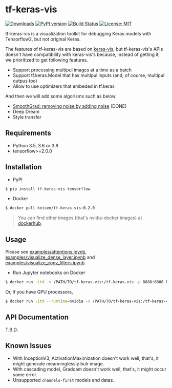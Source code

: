 # tf-keras-vis
[![Downloads](https://pepy.tech/badge/tf-keras-vis)](https://pepy.tech/project/tf-keras-vis)
[![PyPI version](https://badge.fury.io/py/tf-keras-vis.svg)](https://badge.fury.io/py/tf-keras-vis)
[![Build Status](https://travis-ci.org/keisen/tf-keras-vis.svg?branch=master)](https://travis-ci.org/keisen/tf-keras-vis)
[![License: MIT](https://img.shields.io/badge/License-MIT-yellow.svg)](https://opensource.org/licenses/MIT)

tf-keras-vis is a visualization toolkit for debugging Keras models with Tensorflow2, but not original Keras.

The features of tf-keras-vis are based on [keras-vis](https://github.com/raghakot/keras-vis), but tf-keras-vis's APIs doesn't have compatibility with keras-vis's because, instead of getting it, we prioritized to get following features.

- Support processing multipul images at a time as a batch
- Support tf.keras.Model that has multipul inputs (and, of course, multipul outpus too)
- Allow to use optimizers that embeded in tf.keras

And then we will add some algorisms such as below.

- [SmoothGrad: removing noise by adding noise](https://arxiv.org/pdf/1706.03825.pdf) (DONE)
- Deep Dream
- Style transfer


## Requirements

* Python 3.5, 3.6 or 3.8
* tensorflow>=2.0.0


## Installation

* PyPI

```bash
$ pip install tf-keras-vis tensorflow
```

* Docker

```bash
$ docker pull keisen/tf-keras-vis:0.2.0
```

> You can find other images (that's nvidia-docker images) at [dockerhub](https://hub.docker.com/repository/docker/keisen/tf-keras-vis/tags).


## Usage

Please see [examples/attentions.ipynb](https://github.com/keisen/tf-keras-vis/blob/master/examples/attentions.ipynb), [examples/visualize_dense_layer.ipynb](https://github.com/keisen/tf-keras-vis/blob/master/examples/visualize_dense_layer.ipynb) and [examples/visualize_conv_filters.ipynb](https://github.com/keisen/tf-keras-vis/blob/master/examples/visualize_conv_filters.ipynb).


* Run Jupyter notebooks on Docker

```bash
$ docker run -itd -v /PATH/TO/tf-keras-vis:/tf-keras-vis -p 8888:8888 keisen/tf-keras-vis:0.2.0
```

Or, if you have GPU processors,

```bash
$ docker run -itd --runtime=nvidia -v /PATH/TO/tf-keras-vis:/tf-keras-vis -p 8888:8888 keisen/tf-keras-vis:0.2.0-gpu
```


## API Documentation

T.B.D.


## Known Issues

* With InceptionV3, ActivationMaximization doesn't work well, that's, it might generate meanninglessly bulr image.
* With cascading model, Gradcam doesn't work well, that's, it might occur some error.
* Unsupported `channels-first` models and datas.
